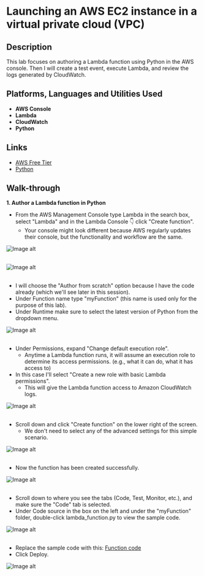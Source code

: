 <h1>Launching an AWS EC2 instance in a virtual private cloud (VPC)

<h2>Description</h2>
This lab focuses on authoring a Lambda function using Python in the AWS console. Then I will create a test event, execute Lambda, and review the logs generated by CloudWatch.

<h2>Platforms, Languages and Utilities Used</h2>

- <b>AWS Console</b> 
- <b>Lambda</b>
- <b>CloudWatch</b>
- <b>Python</b>

<h2>Links</h2>

- [AWS Free Tier](https://aws.amazon.com/free/?gclid=CjwKCAjwoJa2BhBPEiwA0l0ImAqWK76W8Hd5au_szTp0OtoKWeiGKz8chl9Mum2LlDr5N60WTUeflBoCxbsQAvD_BwE&trk=f42fef03-b1e6-4841-b001-c44b4eccaf41&sc_channel=ps&ef_id=CjwKCAjwoJa2BhBPEiwA0l0ImAqWK76W8Hd5au_szTp0OtoKWeiGKz8chl9Mum2LlDr5N60WTUeflBoCxbsQAvD_BwE:G:s&s_kwcid=AL!4422!3!637354294245!e!!g!!aws%20trial!19044205571!139090166770&all-free-tier.sort-by=item.additionalFields.SortRank&all-free-tier.sort-order=asc&awsf.Free%20Tier%20Types=*all&awsf.Free%20Tier%20Categories=*all)
- [Python](https://www.python.org/)

<h2>Walk-through</h2>

<b>1. Author a Lambda function in Python</b>
- From the AWS Management Console type Lambda in the search box, select "Lambda" and in the Lambda Console 👇 click "Create function".
  - Your console might look different because AWS regularly updates their console, but the functionality and workflow are the same.

![Image alt](https://github.com/jrlong2/EC2launch/blob/d0c963e09b0c643ea678fef1d1347929a1c8ab60/Images/lambda1.jpg)<br />
<br />

![Image alt](https://github.com/jrlong2/EC2launch/blob/cd6a43da1ee98dee1c635d2c510c76f371fd7b79/Images/2.%20Create%20a%20function.png)
<br />
<br />
 - I will choose the "Author from scratch" option because I have the code already (which we'll see later in this session).
 - Under Function name type "myFunction" (this name is used only for the purpose of this lab).
 - Under Runtime make sure to select the latest version of Python from the dropdown menu.

![Image alt](https://github.com/jrlong2/EC2launch/blob/7346c13f81eb25f4eb8dd245aa7c8a2a0a5966a2/Images/3.%20Create%20a%20function.png)
<br />
<br />
 - Under Permissions, expand "Change default execution role".
   - Anytime a Lambda function runs, it  will assume an execution role to determine its access permissions. (e.g., what it can do, what it has access to)
 - In this case I'll select "Create a new role with basic Lambda permissions".
   - This will give the Lambda function access to Amazon CloudWatch logs.

![Image alt](https://github.com/jrlong2/EC2launch/blob/3b69067e83abcbc41043b085dbc942b8831a7623/Images/4.%20Create%20a%20function.png)
<br />
<br />
- Scroll down and click "Create function" on the lower right of the screen.
  - We don't need to select any of the advanced settings for this simple scenario.

![Image alt](https://github.com/jrlong2/EC2launch/blob/78ff29ce5a642d5f002ce94438220f902833c037/Images/5.%20Create%20a%20function.png)
<br />
<br />
- Now the function has been created successfully.

![Image alt](https://github.com/jrlong2/EC2launch/blob/d6287fbd0da29e4efacfccf9500fca6ebbbf7d95/Images/6.%20Function%20Created%20Successfully.png)
<br />
<br />
- Scroll down to where you see the tabs (Code, Test, Monitor, etc.), and make sure the "Code" tab is selected.
- Under Code source in the box on the left and under the "myFunction" folder, double-click lambda_function.py to view the sample code.

![Image alt](https://github.com/jrlong2/EC2launch/blob/d89684aa168404b490fee18054c45947a998dfb4/Images/Function%20Dashboard.png)
<br />
<br />
- Replace the sample code with this:
  [Function code](https://github.com/ACloudGuru-Resources/content-aws-certified-cloud-practioner/blob/main/labs/create-a-lambda-function-with-the-aws-management-console/lambda_function.py)
- Click Deploy.

![Image alt](https://github.com/jrlong2/EC2launch/blob/61becc176478c30545337d911b278741df7c4b6c/Images/Code%20Pasted.png)
